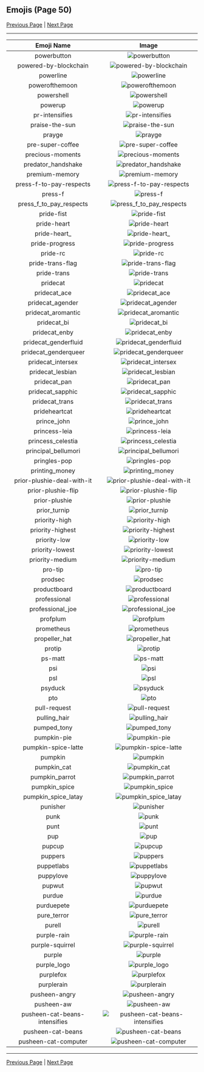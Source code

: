 
## Emojis (Page 50)

[Previous Page](/docs/rc/page-p-0049.md)
  | [Next Page](/docs/rc/page-p-0051.md)

<hr />

|Emoji Name|Image|
| :-: | :-: |
|powerbutton| ![powerbutton](/emojis/rc/powerbutton.png)|
|powered-by-blockchain| ![powered-by-blockchain](/emojis/rc/powered-by-blockchain.png)|
|powerline| ![powerline](/emojis/rc/powerline.gif)|
|powerofthemoon| ![powerofthemoon](/emojis/rc/powerofthemoon.jpg)|
|powershell| ![powershell](/emojis/rc/powershell.png)|
|powerup| ![powerup](/emojis/rc/powerup.gif)|
|pr-intensifies| ![pr-intensifies](/emojis/rc/pr-intensifies.gif)|
|praise-the-sun| ![praise-the-sun](/emojis/rc/praise-the-sun.png)|
|prayge| ![prayge](/emojis/rc/prayge.gif)|
|pre-super-coffee| ![pre-super-coffee](/emojis/rc/pre-super-coffee.png)|
|precious-moments| ![precious-moments](/emojis/rc/precious-moments.jpg)|
|predator_handshake| ![predator_handshake](/emojis/rc/predator_handshake.gif)|
|premium-memory| ![premium-memory](/emojis/rc/premium-memory.png)|
|press-f-to-pay-respects| ![press-f-to-pay-respects](/emojis/rc/press-f-to-pay-respects.png)|
|press-f| ![press-f](/emojis/rc/press-f.gif)|
|press_f_to_pay_respects| ![press_f_to_pay_respects](/emojis/rc/press_f_to_pay_respects.png)|
|pride-fist| ![pride-fist](/emojis/rc/pride-fist.png)|
|pride-heart| ![pride-heart](/emojis/rc/pride-heart.png)|
|pride-heart_| ![pride-heart_](/emojis/rc/pride-heart_.png)|
|pride-progress| ![pride-progress](/emojis/rc/pride-progress.png)|
|pride-rc| ![pride-rc](/emojis/rc/pride-rc.png)|
|pride-trans-flag| ![pride-trans-flag](/emojis/rc/pride-trans-flag.png)|
|pride-trans| ![pride-trans](/emojis/rc/pride-trans.png)|
|pridecat| ![pridecat](/emojis/rc/pridecat.png)|
|pridecat_ace| ![pridecat_ace](/emojis/rc/pridecat_ace.png)|
|pridecat_agender| ![pridecat_agender](/emojis/rc/pridecat_agender.png)|
|pridecat_aromantic| ![pridecat_aromantic](/emojis/rc/pridecat_aromantic.png)|
|pridecat_bi| ![pridecat_bi](/emojis/rc/pridecat_bi.png)|
|pridecat_enby| ![pridecat_enby](/emojis/rc/pridecat_enby.png)|
|pridecat_genderfluid| ![pridecat_genderfluid](/emojis/rc/pridecat_genderfluid.png)|
|pridecat_genderqueer| ![pridecat_genderqueer](/emojis/rc/pridecat_genderqueer.png)|
|pridecat_intersex| ![pridecat_intersex](/emojis/rc/pridecat_intersex.png)|
|pridecat_lesbian| ![pridecat_lesbian](/emojis/rc/pridecat_lesbian.png)|
|pridecat_pan| ![pridecat_pan](/emojis/rc/pridecat_pan.png)|
|pridecat_sapphic| ![pridecat_sapphic](/emojis/rc/pridecat_sapphic.png)|
|pridecat_trans| ![pridecat_trans](/emojis/rc/pridecat_trans.png)|
|prideheartcat| ![prideheartcat](/emojis/rc/prideheartcat.png)|
|prince_john| ![prince_john](/emojis/rc/prince_john.png)|
|princess-leia| ![princess-leia](/emojis/rc/princess-leia.jpg)|
|princess_celestia| ![princess_celestia](/emojis/rc/princess_celestia.png)|
|principal_bellumori| ![principal_bellumori](/emojis/rc/principal_bellumori.png)|
|pringles-pop| ![pringles-pop](/emojis/rc/pringles-pop.gif)|
|printing_money| ![printing_money](/emojis/rc/printing_money.gif)|
|prior-plushie-deal-with-it| ![prior-plushie-deal-with-it](/emojis/rc/prior-plushie-deal-with-it.gif)|
|prior-plushie-flip| ![prior-plushie-flip](/emojis/rc/prior-plushie-flip.gif)|
|prior-plushie| ![prior-plushie](/emojis/rc/prior-plushie.gif)|
|prior_turnip| ![prior_turnip](/emojis/rc/prior_turnip.png)|
|priority-high| ![priority-high](/emojis/rc/priority-high.png)|
|priority-highest| ![priority-highest](/emojis/rc/priority-highest.png)|
|priority-low| ![priority-low](/emojis/rc/priority-low.png)|
|priority-lowest| ![priority-lowest](/emojis/rc/priority-lowest.png)|
|priority-medium| ![priority-medium](/emojis/rc/priority-medium.png)|
|pro-tip| ![pro-tip](/emojis/rc/pro-tip.png)|
|prodsec| ![prodsec](/emojis/rc/prodsec.jpg)|
|productboard| ![productboard](/emojis/rc/productboard.png)|
|professional| ![professional](/emojis/rc/professional.png)|
|professional_joe| ![professional_joe](/emojis/rc/professional_joe.jpg)|
|profplum| ![profplum](/emojis/rc/profplum.jpg)|
|prometheus| ![prometheus](/emojis/rc/prometheus.png)|
|propeller_hat| ![propeller_hat](/emojis/rc/propeller_hat.gif)|
|protip| ![protip](/emojis/rc/protip.png)|
|ps-matt| ![ps-matt](/emojis/rc/ps-matt.png)|
|psi| ![psi](/emojis/rc/psi.jpg)|
|psl| ![psl](/emojis/rc/psl.png)|
|psyduck| ![psyduck](/emojis/rc/psyduck.png)|
|pto| ![pto](/emojis/rc/pto.png)|
|pull-request| ![pull-request](/emojis/rc/pull-request.png)|
|pulling_hair| ![pulling_hair](/emojis/rc/pulling_hair.gif)|
|pumped_tony| ![pumped_tony](/emojis/rc/pumped_tony.png)|
|pumpkin-pie| ![pumpkin-pie](/emojis/rc/pumpkin-pie.png)|
|pumpkin-spice-latte| ![pumpkin-spice-latte](/emojis/rc/pumpkin-spice-latte.png)|
|pumpkin| ![pumpkin](/emojis/rc/pumpkin.png)|
|pumpkin_cat| ![pumpkin_cat](/emojis/rc/pumpkin_cat.png)|
|pumpkin_parrot| ![pumpkin_parrot](/emojis/rc/pumpkin_parrot.gif)|
|pumpkin_spice| ![pumpkin_spice](/emojis/rc/pumpkin_spice.png)|
|pumpkin_spice_latay| ![pumpkin_spice_latay](/emojis/rc/pumpkin_spice_latay.png)|
|punisher| ![punisher](/emojis/rc/punisher.png)|
|punk| ![punk](/emojis/rc/punk.gif)|
|punt| ![punt](/emojis/rc/punt.jpg)|
|pup| ![pup](/emojis/rc/pup.jpg)|
|pupcup| ![pupcup](/emojis/rc/pupcup.png)|
|puppers| ![puppers](/emojis/rc/puppers.png)|
|puppetlabs| ![puppetlabs](/emojis/rc/puppetlabs.png)|
|puppylove| ![puppylove](/emojis/rc/puppylove.png)|
|pupwut| ![pupwut](/emojis/rc/pupwut.gif)|
|purdue| ![purdue](/emojis/rc/purdue.png)|
|purduepete| ![purduepete](/emojis/rc/purduepete.jpg)|
|pure_terror| ![pure_terror](/emojis/rc/pure_terror.png)|
|purell| ![purell](/emojis/rc/purell.jpg)|
|purple-rain| ![purple-rain](/emojis/rc/purple-rain.jpg)|
|purple-squirrel| ![purple-squirrel](/emojis/rc/purple-squirrel.jpg)|
|purple| ![purple](/emojis/rc/purple.png)|
|purple_logo| ![purple_logo](/emojis/rc/purple_logo.png)|
|purplefox| ![purplefox](/emojis/rc/purplefox.png)|
|purplerain| ![purplerain](/emojis/rc/purplerain.gif)|
|pusheen-angry| ![pusheen-angry](/emojis/rc/pusheen-angry.png)|
|pusheen-aw| ![pusheen-aw](/emojis/rc/pusheen-aw.png)|
|pusheen-cat-beans-intensifies| ![pusheen-cat-beans-intensifies](/emojis/rc/pusheen-cat-beans-intensifies.gif)|
|pusheen-cat-beans| ![pusheen-cat-beans](/emojis/rc/pusheen-cat-beans.gif)|
|pusheen-cat-computer| ![pusheen-cat-computer](/emojis/rc/pusheen-cat-computer.gif)|

<hr/>

[Previous Page](/docs/rc/page-p-0049.md)
  | [Next Page](/docs/rc/page-p-0051.md)